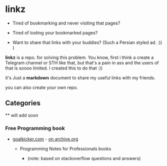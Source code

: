 # linkz
* Tired of bookmarking and never visiting that pages? 

* Tired of losting your bookmarked pages?

* Want to share that links with your buddies?  (Such a Persian styled ad. :)) )

**linkz** is a repo. for solving this problem. You know, first i think a create a Telegram channel or STH like that, but that's a pain in ass and the users of that is soooo limited. I created this to do that :))

it's Just a **markdown** document to share my useful links with my friends.

you can also create your own repo.

## Categories

** will add soon


### Free Programming book

* [goalkicker.com](https://goalkicker.com) - [on archive.org](https://web.archive.org/web/20180615000000*/https://goalkicker.com) 

  * Programming Notes for Professionals books 

    * (note: based on stackoverflow questions and answers)
